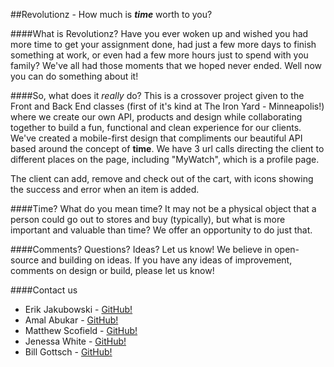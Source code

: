 ##Revolutionz - How much is ***time*** worth to you?



####What is Revolutionz?
Have you ever woken up and wished you had more time to get your assignment done, had just a few more days to finish something at work, or even had a few more hours just to spend with you family? We've all had those moments that we hoped never ended. Well now you can do something about it!


####So, what does it _really_ do?
This is a crossover project given to the Front and Back End classes (first of it's kind at The Iron Yard - Minneapolis!) where we create our own API, products and design while collaborating together to build a fun, functional and clean experience for our clients. We've created a mobile-first design that compliments our beautiful API based around the concept of **time**. We have 3 url calls directing the client to different places on the page, including "MyWatch", which is a profile page. 

The client can add, remove and check out of the cart, with icons showing the success and error when an item is added.


####Time? What do you mean time?
It may not be a physical object that a person could go out to stores and buy (typically), but what is more important and valuable than time? We offer an opportunity to do just that.





####Comments? Questions? Ideas? Let us know!
We believe in open-source and building on ideas. If you have any ideas of improvement, comments on design or build, please let us know!





####Contact us

* Erik Jakubowski - [GitHub!](/erikjakubowski)
* Amal Abukar - [GitHub!](https://www.github.com/amalabukar)
* Matthew Scofield - [GitHub!](@MScofield)
* Jenessa White - [GitHub!](www.github.com/jenessawhite)
* Bill Gottsch - [GitHub!](www.github.com/billgottsch)

